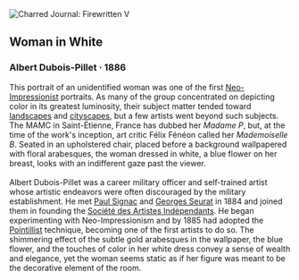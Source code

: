 <div class="artwork-of-the-day">
  <div class="container">
    <div class="img-wrapper">
      <img
        src="https://uploads2.wikiart.org/images/albert-dubois-pillet/la-dame-la-robe-blanche-1886.jpg!Large.jpg"
        alt="Charred Journal: Firewritten V" />
    </div>
    <div class="artwork-detail">
      <div class="artwork-origin"> 
        <h2 class="artwork-name">Woman in White</h2>
        <h3 class="artist">
          Albert Dubois-Pillet
                    ·  1886
        </h3>
      </div>
      <p class="description">
        <span class="artwork-description-text ng-binding" ng-bind-html="viewModel.ArtworkOfTheDay.Description | unsafe">This portrait of an unidentified woman was one of the first <a target="_blank" href="https://www.wikiart.org/en/paintings-by-style/neo-impressionism">Neo-Impressionist</a> portraits. As many of the group concentrated on depicting color in its greatest luminosity, their subject matter tended toward <a target="_blank" href="https://www.wikiart.org/en/paintings-by-genre/landscape">landscapes</a> and <a target="_blank" href="https://www.wikiart.org/en/paintings-by-genre/cityscape">cityscapes</a>, but a few artists went beyond such subjects. The MAMC in Saint-Étienne, France has dubbed her <i>Madame P</i>, but, at the time of the work's inception, art critic Félix Fénéon called her <i>Mademoiselle B</i>. Seated in an upholstered chair, placed before a background wallpapered with floral arabesques, the woman dressed in white, a blue flower on her breast, looks with an indifferent gaze past the viewer.<br><br>Albert Dubois-Pillet was a career military officer and self-trained artist whose artistic endeavors were often discouraged by the military establishment. He met <a target="_blank" href="https://www.wikiart.org/en/paul-signac">Paul Signac</a> and <a target="_blank" href="https://www.wikiart.org/en/georges-seurat">Georges Seurat</a> in 1884 and joined them in founding the <a target="_blank" href="https://www.wikiart.org/en/artists-by-painting-school/soci-t-des-artistes-ind-pendants-society-of-independent-artists#!#resultType:masonry">Société des Artistes Indépendants</a>. He began experimenting with Neo-Impressionism and by 1885 had adopted the <a target="_blank" href="https://www.wikiart.org/en/paintings-by-style/pointillism">Pointillist</a> technique, becoming one of the first artists to do so. The shimmering effect of the subtle gold arabesques in the wallpaper, the blue flower, and the touches of color in her white dress convey a sense of wealth and elegance, yet the woman seems static as if her figure was meant to be the decorative element of the room.</span>
                        <div class="text-shadow-container" ng-show="showShadow" style=""></div>
      </p>
    </div>
  </div>

</div>
